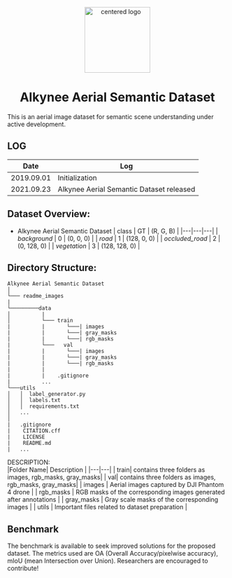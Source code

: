 
<p align="center">
 <img src="https://github.com/alkynee/Alkynee-AerialSemanticDataset/blob/main/readme_images/frame271-ok.jpg" width=150 height=150 alt="centered logo" />
 </p>
<h1 align="center">Alkynee Aerial Semantic Dataset</h1>

This is an aerial image dataset for semantic scene understanding under active development.

## LOG
|Date   | Log  |
|---|---|
| 2019.09.01  | Initialization  |
| 2021.09.23  |  Alkynee Aerial Semantic Dataset released |


## Dataset Overview:
- Alkynee Aerial Semantic Dataset
| class  | GT  | (R, G, B)  |
|---|---|---|
| _background_ | 0   | (0, 0, 0)  |
| _road_ |  1 |  (128, 0, 0) |
| _occluded_road_ |  2 | (0, 128, 0)  |
| _vegetation_ |  3 | (128, 128, 0)  |

## Directory Structure:
```
Alkynee Aerial Semantic Dataset
│
└─── readme_images
|
└─────────data
│          |
│          └─── train
|          |       └───| images 
|          |       └───| gray_masks
|          |       └───| rgb_masks
|          └───   val
|          |       └───| images 
|          |       └───| gray_masks
|          |       └───| rgb_masks
|          |        
|          |    .gitignore
|          ...
└───utils
│   │  label_generator.py
│   │  labels.txt 
│   │  requirements.txt
│   ...
│   
|   .gitignore
|    CITATION.cff
|    LICENSE
|    README.md
|   ...
```

DESCRIPTION:<br />
|Folder Name| Description |
|---|---|
| train| contains three folders as images, rgb_masks, gray_masks|
| val| contains three folders as images, rgb_masks, gray_masks|
| images  | Aerial images captured by DJI Phantom 4 drone  |
| rgb_masks | RGB masks of the corresponding images generated after annotations  |
|  gray_masks    | Gray scale masks of the corresponding images     |
| utils  | Important files related to dataset preparation  |


## Benchmark
The benchmark is available to seek improved solutions for the proposed dataset. The metrics used are OA (Overall Accuracy/pixelwise accuracy), mIoU (mean Intersection over Union). Researchers are encouraged to contribute!
